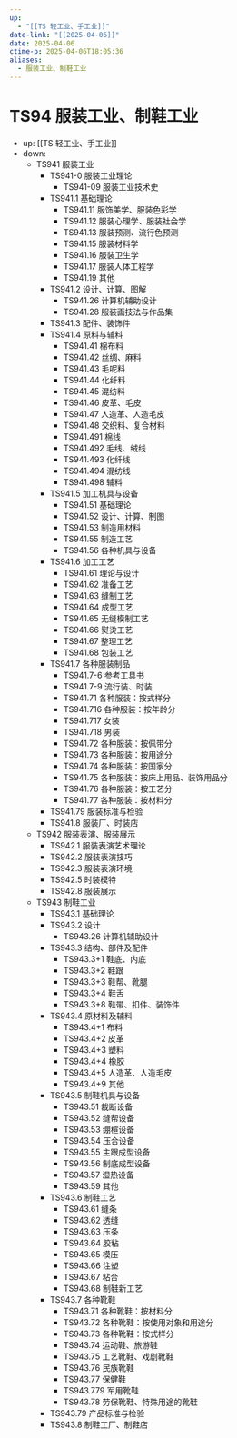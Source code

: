 ```yaml
---
up:
  - "[[TS 轻工业、手工业]]"
date-link: "[[2025-04-06]]"
date: 2025-04-06
ctime-p: 2025-04-06T18:05:36
aliases:
  - 服装工业、制鞋工业
---
```


# TS94 服装工业、制鞋工业

- up: [[TS 轻工业、手工业]]
- down:	
	- TS941 服装工业
		- TS941-0 服装工业理论
			- TS941-09 服装工业技术史
		- TS941.1 基础理论
			- TS941.11 服饰美学、服装色彩学
			- TS941.12 服装心理学、服装社会学
			- TS941.13 服装预测、流行色预测
			- TS941.15 服装材料学
			- TS941.16 服装卫生学
			- TS941.17 服装人体工程学
			- TS941.19 其他
		- TS941.2 设计、计算、图解
			- TS941.26 计算机辅助设计
			- TS941.28 服装画技法与作品集
		- TS941.3 配件、装饰件
		- TS941.4 原料与辅料
			- TS941.41 棉布料
			- TS941.42 丝绸、麻料
			- TS941.43 毛呢料
			- TS941.44 化纤料
			- TS941.45 混纺料
			- TS941.46 皮革、毛皮
			- TS941.47 人造革、人造毛皮
			- TS941.48 交织料、复合材料
			- TS941.491 棉线
			- TS941.492 毛线、绒线
			- TS941.493 化纤线
			- TS941.494 混纺线
			- TS941.498 辅料
		- TS941.5 加工机具与设备
			- TS941.51 基础理论
			- TS941.52 设计、计算、制图
			- TS941.53 制造用材料
			- TS941.55 制造工艺
			- TS941.56 各种机具与设备
		- TS941.6 加工工艺
			- TS941.61 理论与设计
			- TS941.62 准备工艺
			- TS941.63 缝制工艺
			- TS941.64 成型工艺
			- TS941.65 无缝模制工艺
			- TS941.66 熨烫工艺
			- TS941.67 整理工艺
			- TS941.68 包装工艺
		- TS941.7 各种服装制品
			- TS941.7-6 参考工具书
			- TS941.7-9 流行装、时装
			- TS941.71 各种服装：按式样分
			- TS941.716 各种服装：按年龄分
			- TS941.717 女装
			- TS941.718 男装
			- TS941.72 各种服装：按佩带分
			- TS941.73 各种服装：按用途分
			- TS941.74 各种服装：按国家分
			- TS941.75 各种服装：按床上用品、装饰用品分
			- TS941.76 各种服装：按工艺分
			- TS941.77 各种服装：按材料分
		- TS941.79 服装标准与检验
		- TS941.8 服装厂、时装店
	- TS942 服装表演、服装展示
		- TS942.1 服装表演艺术理论
		- TS942.2 服装表演技巧
		- TS942.3 服装表演环境
		- TS942.5 时装模特
		- TS942.8 服装展示
	- TS943 制鞋工业
		- TS943.1 基础理论
		- TS943.2 设计
			- TS943.26 计算机辅助设计
		- TS943.3 结构、部件及配件
			- TS943.3+1 鞋底、内底
			- TS943.3+2 鞋跟
			- TS943.3+3 鞋帮、靴腿
			- TS943.3+4 鞋舌
			- TS943.3+8 鞋带、扣件、装饰件
		- TS943.4 原材料及辅料
			- TS943.4+1 布料
			- TS943.4+2 皮革
			- TS943.4+3 塑料
			- TS943.4+4 橡胶
			- TS943.4+5 人造革、人造毛皮
			- TS943.4+9 其他
		- TS943.5 制鞋机具与设备
			- TS943.51 裁断设备
			- TS943.52 缝帮设备
			- TS943.53 绷楦设备
			- TS943.54 压合设备
			- TS943.55 主跟成型设备
			- TS943.56 制底成型设备
			- TS943.57 湿热设备
			- TS943.59 其他
		- TS943.6 制鞋工艺
			- TS943.61 缝条
			- TS943.62 透缝
			- TS943.63 压条
			- TS943.64 胶粘
			- TS943.65 模压
			- TS943.66 注塑
			- TS943.67 粘合
			- TS943.68 制鞋新工艺
		- TS943.7 各种靴鞋
			- TS943.71 各种靴鞋：按材料分
			- TS943.72 各种靴鞋：按使用对象和用途分
			- TS943.73 各种靴鞋：按式样分
			- TS943.74 运动鞋、旅游鞋
			- TS943.75 工艺靴鞋、戏剧靴鞋
			- TS943.76 民族靴鞋
			- TS943.77 保健鞋
			- TS943.779 军用靴鞋
			- TS943.78 劳保靴鞋、特殊用途的靴鞋
		- TS943.79 产品标准与检验
		- TS943.8 制鞋工厂、制鞋店
		
